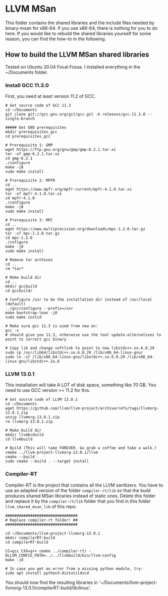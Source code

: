 # LLVM MSan

This folder contains the shared libraries and the include files needed by binary-msan for x86-64. If you
use x86-64, there is nothing for you to do here. If you would like to rebuild the shared libraries yourself for some reason,
you can find the how-to in the following.

## How to build the LLVM MSan shared libraries

Tested on Ubuntu 20.04 Focal Fossa. I installed everything in the ~/Documents folder.

### Install GCC 11.3.0

First, you need at least version 11.2 of GCC.
```
# Get source code of GCC 11.3
cd ~/Documents
git clone git://gcc.gnu.org/git/gcc.git -b releases/gcc-11.3.0 --single-branch

##### Get GNU prerequisites
mkdir prerequisites_gcc
cd prerequisites_gcc

# Prerequisite 1: GMP
wget https://ftp.gnu.org/gnu/gmp/gmp-6.2.1.tar.xz
tar -xf gmp-6.2.1.tar.xz
cd gmp-6.2.1
./configure
make -j8
sudo make install

# Prerequisite 2: MPFR
cd ..
wget https://www.mpfr.org/mpfr-current/mpfr-4.1.0.tar.xz
tar -xf mpfr-4.1.0.tar.xz
cd mpfr-4.1.0
./configure
make -j8
sudo make install

# Prerequisite 3: MPC
cd ..
wget https://www.multiprecision.org/downloads/mpc-1.2.0.tar.gz
tar -xf mpc-1.2.0.tar.gz
cd mpc-1.2.0
./cofigure
make -j8
sudo make install

# Remove tar archives
cd ..
rm *tar*

# Make build dir
cd ..
mkdir gccbuild
cd gccbuild/

# Configure /usr to be the installation dir instead of /usr/local (default)
../gcc/configure --prefix=/usr
make bootstrap-lean -j8
sudo make instcd

# Make sure gcc 11.3 is used from now on:
gcc -v
# should give you 11.3, otherwise use the tool update-alternatives to point to correct gcc binary

# Copy lib and change softlink to point to new libstdc++.so.6.0.29
sudo cp /usr/lib64/libstdc++.so.6.0.29 /lib/x86_64-linux-gnu/
sudo ln -sf /lib/x86_64-linux-gnu/libstdc++.so.6.0.29 /lib/x86_64-linux-gnu/libstdc++.so.6
```

### LLVM 13.0.1

This installation will take A LOT of disk space, something like 70 GB. You need to use GCC version >= 11.2 for this.

```
# Get source code of LLVM 13.0.1
cd ~/Documents
wget https://github.com/llvm/llvm-project/archive/refs/tags/llvmorg-13.0.1.zip
unzip llvmorg-13.0.1.zip
rm llvmorg-13.0.1.zip

# Make build dir
mkdir llvmbcduild
cd llvmbuild

# Build (This will take FOREVER. Go grab a coffee and take a walk.)
cmake ../llvm-project-llvmorg-13.0.1/llvm
cmake --build .
sudo cmake --build . --target install

```

### Compiler-RT

Compiler-RT is the project that contains all the LLVM sanitizers. You have to use an adapted version of the folder 
`compiler-rt/lib` so that the build produces shared MSan libraries instead of static ones. Delete this folder and replace
it by the `compiler-rt/lib` folder that you find in this folder `llvm_shared_msan_lib` of this repo.

```
################################
# Replace compiler-rt folder! ##
################################

cd ~/Documents/llvm-project-llvmorg-13.0.1
mkdir compilerRT-build
cd compilerRT-build

CC=gcc CXX=g++ cmake ../compiler-rt/ -DLLVM_CONFIG_PATH=../../llvmbuild/bin/llvm-config
make -j8

# In case you get an error from a missing python module, try:
sudo apt install python3-distutildscd
```

You should now find the resulting libraries in '~/Documents/llvm-project-llvmorg-13.0.1/compilerRT-build/lib/linux'.
